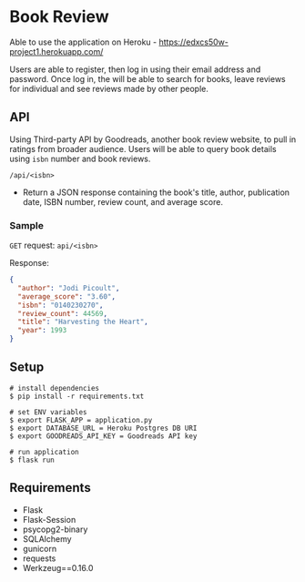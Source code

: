 # Book Review
Able to use the application on Heroku - https://edxcs50w-project1.herokuapp.com/

Users are able to register, then log in using their email address and password.
Once log in, the will be able to search for books, leave reviews for individual
and see reviews made by other people.

## API
Using Third-party API by Goodreads, another book review website, to pull in
ratings from broader audience. Users will be able to query book details using
`isbn` number and book reviews.

`/api/<isbn>`
- Return a JSON response containing the book's title, author, publication date,
ISBN number, review count, and average score.

### Sample
`GET` request: `api/<isbn>`

Response:
```json
{
  "author": "Jodi Picoult",
  "average_score": "3.60",
  "isbn": "0140230270",
  "review_count": 44569,
  "title": "Harvesting the Heart",
  "year": 1993
}
```

## Setup
```
# install dependencies
$ pip install -r requirements.txt

# set ENV variables
$ export FLASK_APP = application.py
$ export DATABASE_URL = Heroku Postgres DB URI
$ export GOODREADS_API_KEY = Goodreads API key

# run application
$ flask run
```

## Requirements
- Flask
- Flask-Session
- psycopg2-binary
- SQLAlchemy
- gunicorn
- requests
- Werkzeug==0.16.0

